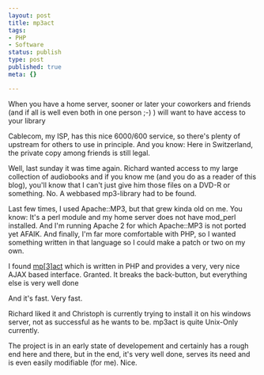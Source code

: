 ```yaml
---
layout: post
title: mp3act
tags:
- PHP
- Software
status: publish
type: post
published: true
meta: {}

---
```

<p>When you have a home server, sooner or later your coworkers and friends (and if all is well even both in one person ;-) ) will want to have access to your library</p>
<p>Cablecom, my ISP, has this nice 6000/600 service, so there's plenty of upstream for others to use in principle. And you know: Here in Switzerland, the private copy among friends is still legal.</p>
<p>Well, last sunday it was time again. Richard wanted access to my large collection of audiobooks and if you know me (and you do as a reader of this blog), you'll know that I can't just give him those files on a DVD-R or something. No. A webbased mp3-library had to be found.</p>
<p>Last few times, I used Apache::MP3, but that grew kinda old on me. You know: It's a perl module and my home server does not have mod_perl installed. And I'm running Apache 2 for which Apache::MP3 is not ported yet AFAIK. And finally, I'm far more comfortable with PHP, so I wanted something written in that language so I could make a patch or two on my own.</p>
<p>I found <a href="http://www.mp3act.net/">mp[3]act<span style="display: none">mp3act</span></a> which is written in PHP and provides a very, very nice AJAX based interface. Granted. It breaks the back-button, but everything else is very well done</p>
<p>And it's fast. Very fast.</p>
<p>Richard liked it and Christoph is currently trying to install it on his windows server, not as successful as he wants to be. mp3act is quite Unix-Only currently.</p>
<p>The project is in an early state of developement and certainly has a rough end here and there, but in the end, it's very well done, serves its need and is even easily modifiable (for me). Nice.</p>
